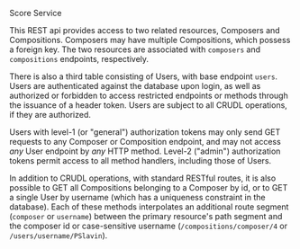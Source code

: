 Score Service

This REST api provides access to two related resources, Composers and 
Compositions. Composers may have multiple Compositions, which possess a foreign key.
The two resources are associated with `composers` and `compositions` endpoints,
respectively.

There is also a third table consisting of Users, with base endpoint `users`. Users 
are authenticated against the database upon login, as well as authorized 
or forbidden to access restricted endpoints or methods through the issuance of a header token. Users 
are subject to all CRUDL operations, if they are authorized.

Users with level-1 (or "general") authorization tokens may only send GET requests 
to any Composer or Composition endpoint, and may not access *any* User endpoint by *any* 
HTTP method. Level-2 ("admin") authorization tokens permit access to all method handlers,
including those of Users.

In addition to CRUDL operations, with standard RESTful routes, it is 
also possible to GET all Compositions belonging to a Composer by id, or to GET a single User by 
username (which has a uniqueness constraint in the database). Each of these methods interpolates an additional route segment 
(`composer` or `username`) between the primary resource's path segment and 
the composer id or case-sensitive username (`/compositions/composer/4` or 
`/users/username/PSlavin`).










